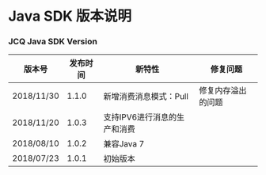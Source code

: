 # Java SDK 版本说明

### JCQ Java SDK Version
| 版本号|发布时间|新特性|修复问题|
| ---------- | ----------- | ----------- | ------------ |
| 2018/11/30 | 1.1.0 | 新增消费消息模式：Pull |修复内存溢出的问题 |
| 2018/11/20 | 1.0.3 | 支持IPV6进行消息的生产和消费 | |
| 2018/08/10 | 1.0.2 | 兼容Java 7 | |
| 2018/07/23 | 1.0.1 |初始版本| |



